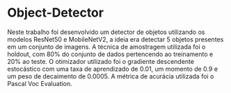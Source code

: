 # Object-Detector
Neste trabalho foi desenvolvido um detector de objetos utilizando os modelos ResNet50 e MobileNetV2, a ideia era detectar 5 objetos presentes em um conjunto de imagens.
A técnica de amostragem utilizada foi o holdout, com 80% do conjunto de dados pertencendo ao treinamento e 20% ao teste. 
O otimizador utilizado foi o gradiente descendente estocástico com uma taxa de aprendizado de 0.01, um momento de 0.9 e um peso de decaimento de 0.0005.
A métrica de acurácia utilizada foi o Pascal Voc Evaluation.


